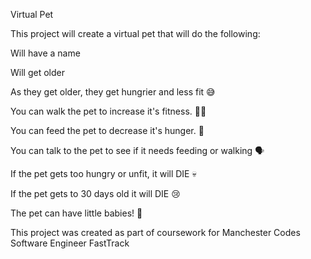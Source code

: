 Virtual Pet

This project will create a virtual pet that will do the following:

Will have a name

Will get older

As they get older, they get hungrier and less fit 😅

You can walk the pet to increase it's fitness. 🏃‍♂️

You can feed the pet to decrease it's hunger. 🍕

You can talk to the pet to see if it needs feeding or walking 🗣️

If the pet gets too hungry or unfit, it will DIE 💀

If the pet gets to 30 days old it will DIE 😢

The pet can have little babies! 👶

This project was created as part of coursework for Manchester Codes Software Engineer FastTrack 